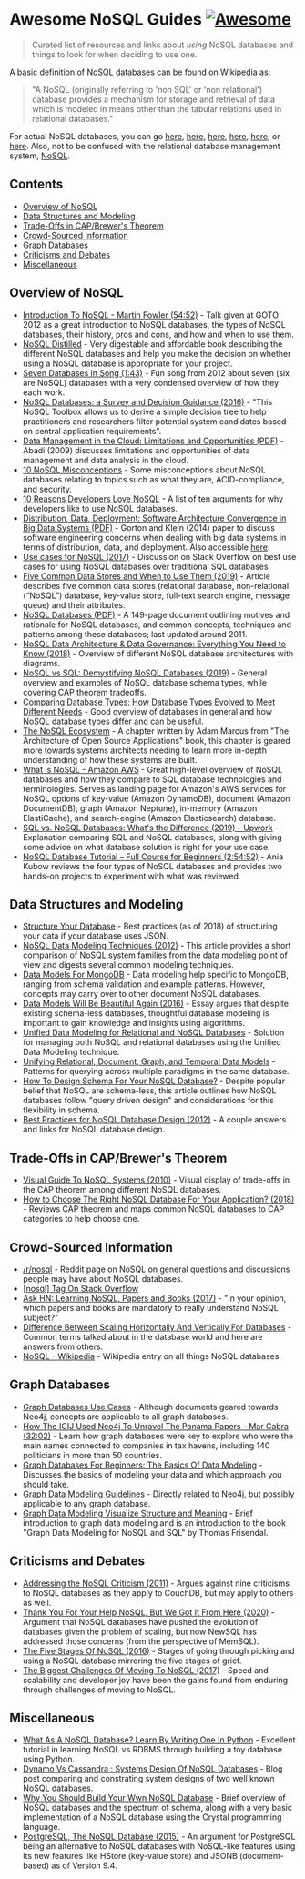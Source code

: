 # Awesome NoSQL Guides [![Awesome](https://awesome.re/badge.svg)](https://awesome.re)

> Curated list of resources and links about *using* NoSQL databases and things to look for when deciding to use one.

A basic definition of NoSQL databases can be found on Wikipedia as:

> "A NoSQL (originally referring to 'non SQL' or 'non relational') database provides a mechanism for storage and retrieval of data which is modeled in means other than the tabular relations used in relational databases."

For actual NoSQL databases, you can go
[here](https://github.com/sindresorhus/awesome#databases),
[here](https://hostingdata.co.uk/nosql-database/),
[here](https://db-engines.com/en/ranking),
[here](https://dbdb.io/),
[here](https://github.com/igorbarinov/awesome-data-engineering#databases), or
[here](https://github.com/kahun/awesome-sysadmin#nosql). Also, not to be confused with the relational database management system, [NoSQL](http://www.strozzi.it/cgi-bin/CSA/tw7/I/en_US/nosql/Home%20Page).


## Contents

- [Overview of NoSQL](#overview-of-nosql)
- [Data Structures and Modeling](#data-structures-and-modeling)
- [Trade-Offs in CAP/Brewer's Theorem](#trade-offs-in-capbrewers-theorem)
- [Crowd-Sourced Information](#crowd-sourced-information)
- [Graph Databases](#graph-databases)
- [Criticisms and Debates](#criticisms-and-debates)
- [Miscellaneous](#miscellaneous)


## Overview of NoSQL

- [Introduction To NoSQL - Martin Fowler (54:52)](https://www.youtube.com/watch?v=qI_g07C_Q5I) - Talk given at GOTO 2012 as a great introduction to NoSQL databases, the types of NoSQL databases, their history, pros and cons, and how and when to use them.
- [NoSQL Distilled](https://martinfowler.com/books/nosql.html) - Very digestable and affordable book describing the different NoSQL databases and help you make the decision on whether using a NoSQL database is appropriate for your project.
- [Seven Databases in Song (1:43)](https://www.youtube.com/watch?v=jyx8iP5tfCI) - Fun song from 2012 about seven (six are NoSQL) databases with a very condensed overview of how they each work.
- [NoSQL Databases: a Survey and Decision Guidance (2016)](https://medium.baqend.com/nosql-databases-a-survey-and-decision-guidance-ea7823a822d) - "This NoSQL Toolbox allows us to derive a simple decision tree to help practitioners and researchers filter potential system candidates based on central application requirements".
- [Data Management in the Cloud: Limitations and Opportunities (PDF)](http://www.cs.umd.edu/~abadi/papers/abadi-cloud-ieee09.pdf) - Abadi (2009) discusses limitations and opportunities of data management and data analysis in the cloud.
- [10 NoSQL Misconceptions](https://www.dummies.com/programming/big-data/10-nosql-misconceptions/) - Some misconceptions about NoSQL databases relating to topics such as what they are, ACID-compliance, and security.
- [10 Reasons Developers Love NoSQL](https://www.dummies.com/programming/big-data/10-reasons-developers-love-nosql/) - A list of ten arguments for why developers like to use NoSQL databases.
- [Distribution, Data, Deployment: Software Architecture Convergence in Big Data Systems (PDF)](https://resources.sei.cmu.edu/library/asset-view.cfm?assetID=90909) - Gorton and Klein (2014) paper to discuss software engineering concerns when dealing with big data systems in terms of distribution, data, and deployment. Also accessible [here](https://doi.org/10.1109/MS.2014.51).
- [Use cases for NoSQL (2017)](https://stackoverflow.com/questions/2875432/use-cases-for-nosql) - Discussion on Stack Overflow on best use cases for using NoSQL databases over traditional SQL databases.
- [Five Common Data Stores and When to Use Them (2019)](https://shopify.engineering/five-common-data-stores-usage) - Article describes five common data stores (relational database, non-relational (“NoSQL”) database, key-value store, full-text search engine, message queue) and their attributes.
- [NoSQL Databases (PDF)](https://web.archive.org/web/20190927222738/https://www.christof-strauch.de/nosqldbs.pdf) - A 149-page document outlining motives and rationale for NoSQL databases, and common concepts, techniques and patterns among these databases; last updated around 2011.
- [NoSQL Data Architecture & Data Governance: Everything You Need to Know (2018)](https://www.dataversity.net/nosql-data-architecture-data-governance-everything-need-know/) - Overview of different NoSQL database architectures with diagrams.
- [NoSQL vs SQL: Demystifying NoSQL Databases (2019)](https://build5nines.com/nosql-vs-sql-demystifying-nosql-databases/) - General overview and examples of NoSQL database schema types, while covering CAP theorem tradeoffs.
- [Comparing Database Types: How Database Types Evolved to Meet Different Needs](https://www.prisma.io/dataguide/intro/comparing-database-types) - Good overview of databases in general and how NoSQL database types differ and can be useful.
- [The NoSQL Ecosystem](https://www.aosabook.org/en/nosql.html) - A chapter written by Adam Marcus from "The Architecture of Open Source Applications" book, this chapter is geared more towards systems architects needing to learn more in-depth understanding of how these systems are built.
- [What is NoSQL - Amazon AWS](https://aws.amazon.com/nosql/) - Great high-level overview of NoSQL databases and how they compare to SQL database technologies and terminologies.  Serves as landing page for Amazon's AWS services for NoSQL options of key-value (Amazon DynamoDB), document (Amazon DocumentDB), graph (Amazon Neptune), in-memory (Amazon ElastiCache), and search-engine (Amazon Elasticsearch) database.
- [SQL vs. NoSQL Databases: What's the Difference (2019) - Upwork](https://www.upwork.com/resources/sql-vs-nosql-databases-whats-the-difference) - Explanation comparing SQL and NoSQL databases, along with giving some advice on what database solution is right for your use case.
- [NoSQL Database Tutorial – Full Course for Beginners (2:54:52)](https://www.youtube.com/watch?v=xh4gy1lbL2k) - Ania Kubow reviews the four types of NoSQL databases and provides two hands-on projects to experiment with what was reviewed.


## Data Structures and Modeling

- [Structure Your Database](https://firebase.google.com/docs/database/android/structure-data) - Best practices (as of 2018) of structuring your data if your database uses JSON.
- [NoSQL Data Modeling Techniques (2012)](https://highlyscalable.wordpress.com/2012/03/01/nosql-data-modeling-techniques/) - This article provides a short comparison of NoSQL system families from the data modeling point of view and digests several common modeling techniques.
- [Data Models For MongoDB](https://docs.mongodb.com/manual/data-modeling/) - Data modeling help specific to MongoDB, ranging from schema validation and example patterns. However, concepts may carry over to other document NoSQL databases.
- [Data Models Will Be Beautiful Again (2016)](https://tdwi.org/articles/2016/11/22/data-models-will-be-beautiful-again.aspx) - Essay argues that despite existing schema-less databases, thoughtful database modeling is important to gain knowledge and insights using algorithms.
- [Unified Data Modeling for Relational and NoSQL Databases](https://www.infoq.com/articles/unified-data-modeling-for-relational-and-nosql-databases/) - Solution for managing both NoSQL and relational databases using the Unified Data Modeling technique.
- [Unifying Relational, Document, Graph, and Temporal Data Models](https://fauna.com/blog/unifying-relational-document-graph-and-temporal-data-models) - Patterns for querying across multiple paradigms in the same database.
- [How To Design Schema For Your NoSQL Database?](https://www.dataversity.net/how-to-design-schema-for-your-nosql-database/#) - Despite popular belief that NoSQL are schema-less, this article outlines how NoSQL databases follow "query driven design" and considerations for this flexibility in schema.
- [Best Practices for NoSQL Database Design (2012)](https://softwareengineering.stackexchange.com/q/158790/) - A couple answers and links for NoSQL database design.


## Trade-Offs in CAP/Brewer's Theorem

- [Visual Guide To NoSQL Systems (2010)](http://blog.nahurst.com/visual-guide-to-nosql-systems) - Visual display of trade-offs in the CAP theorem among different NoSQL databases.
- [How to Choose The Right NoSQL Database For Your Application? (2018)](https://www.dataversity.net/choose-right-nosql-database-application/) - Reviews CAP theorem and maps common NoSQL databases to CAP categories to help choose one.


## Crowd-Sourced Information

- [/r/nosql](https://www.reddit.com/r/nosql/) - Reddit page on NoSQL on general questions and discussions people may have about NoSQL databases.
- [[nosql] Tag On Stack Overflow](https://stackoverflow.com/tags/nosql/info)
- [Ask HN: Learning NoSQL, Papers and Books (2017)](https://news.ycombinator.com/item?id=15427932) - "In your opinion, which papers and books are mandatory to really understand NoSQL subject?"
- [Difference Between Scaling Horizontally And Vertically For Databases](https://stackoverflow.com/q/11707879/6873133) - Common terms talked about in the database world and here are answers from others.
- [NoSQL - Wikipedia](https://en.wikipedia.org/wiki/NoSQL) - Wikipedia entry on all things NoSQL databases.


## Graph Databases

- [Graph Databases Use Cases](https://neo4j.com/use-cases/) - Although documents geared towards Neo4j, concepts are applicable to all graph databases.
- [How The ICIJ Used Neo4j To Unravel The Panama Papers - Mar Cabra (32:02)](https://www.youtube.com/watch?v=S20XMQyvANY) - Learn how graph databases were key to explore who were the main names connected to companies in tax havens, including 140 politicians in more than 50 countries.
- [Graph Databases For Beginners: The Basics Of Data Modeling](https://neo4j.com/blog/data-modeling-basics/) - Discusses the basics of modeling your data and which approach you should take.
- [Graph Data Modeling Guidelines](https://neo4j.com/developer/guide-data-modeling/) - Directly related to Neo4j, but possibly applicable to any graph database.
- [Graph Data Modeling Visualize Structure and Meaning](http://www.graphdatamodeling.com) - Brief introduction to graph data modeling and is an introduction to the book "Graph Data Modeling for NoSQL and SQL" by Thomas Frisendal.


## Criticisms and Debates

- [Addressing the NoSQL Criticism (2011)](https://www.bradley-holt.com/2011/07/addressing-the-nosql-criticism/) - Argues against nine criticisms to NoSQL databases as they apply to CouchDB, but may apply to others as well.
- [Thank You For Your Help NoSQL, But We Got It From Here (2020)](https://web.archive.org/web/20200913032621/https://www.memsql.com/blog/why-nosql-databases-wrong-tool-for-modern-application/) - Argument that NoSQL databases have pushed the evolution of databases given the problem of scaling, but now NewSQL has addressed those concerns (from the perspective of MemSQL).
- [The Five Stages Of NoSQL (2016)](https://sookocheff.com/post/opinion/the-five-stages-of-nosql/) - Stages of going through picking and using a NoSQL database mirroring the five stages of grief.
- [The Biggest Challenges Of Moving To NoSQL (2017)](https://dzone.com/articles/the-biggest-challenges-of-moving-to-nosql) - Speed and scalability and developer joy have been the gains found from enduring through challenges of moving to NoSQL.


## Miscellaneous

- [What As A NoSQL Database? Learn By Writing One In Python](https://web.archive.org/web/20201109032031/https://jeffknupp.com/blog/2014/09/01/what-is-a-nosql-database-learn-by-writing-one-in-python/) - Excellent tutorial in learning NoSQL vs RDBMS through building a toy database using Python.
- [Dynamo Vs Cassandra : Systems Design Of NoSQL Databases](https://sujithjay.com/data-systems/dynamo-cassandra/) - Blog post comparing and constrating system designs of two well known NoSQL databases.
- [Why You Should Build Your Wwn NoSQL Database](https://medium.com/@marceloboeira/why-you-should-build-your-own-nosql-database-9bbba42039f5) - Brief overview of NoSQL databases and the spectrum of schema, along with a very basic implementation of a NoSQL database using the Crystal programming language.
- [PostgreSQL, The NoSQL Database (2015)](https://www.linuxjournal.com/content/postgresql-nosql-database) - An argument for PostgreSQL being an alternative to NoSQL databases with NoSQL-like features using its new features like HStore (key-value store) and JSONB (document-based) as of Version 9.4.

